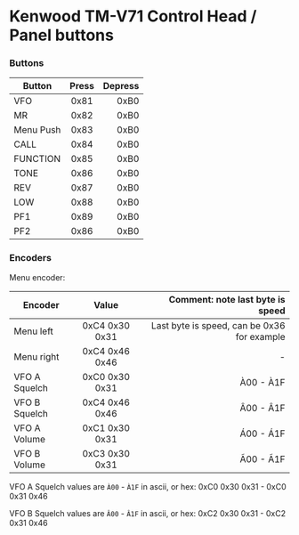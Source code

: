 # Kenwood TM-V71 Control Head / Panel buttons

### Buttons

| Button     |  Press         |  Depress |
|------------|:--------------:|---------:|
| VFO        | 0x81           | 0xB0     |
| MR         | 0x82           | 0xB0     |
| Menu Push  | 0x83           | 0xB0     |
| CALL       | 0x84           | 0xB0     |
| FUNCTION   | 0x85           | 0xB0     |
| TONE       | 0x86           | 0xB0     |
| REV        | 0x87           | 0xB0     |
| LOW        | 0x88           | 0xB0     |
| PF1        | 0x89           | 0xB0     |
| PF2        | 0x86           | 0xB0     |


### Encoders

Menu encoder:

|    Encoder    |    Value       |  Comment: note last byte is speed            |
|---------------|:--------------:|---------------------------------------------:|
| Menu left     | 0xC4 0x30 0x31 | Last byte is speed, can be 0x36 for example  |
| Menu right    | 0xC4 0x46 0x46 | -                                            |
| VFO A Squelch | 0xC0 0x30 0x31 | À00 - À1F                                    |
| VFO B Squelch | 0xC4 0x46 0x46 | Â00 - Â1F                                    |
| VFO A Volume  | 0xC1 0x30 0x31 | Á00 - Á1F                                    |
| VFO B Volume  | 0xC3 0x30 0x31 | Ã00 - Ã1F                                    |

VFO A  Squelch values are `À00` - `À1F` in ascii, or hex:
0xC0 0x30 0x31 - 0xC0 0x31 0x46

VFO B  Squelch values are `Â00` - `Â1F` in ascii, or hex:
0xC2 0x30 0x31 - 0xC2 0x31 0x46

